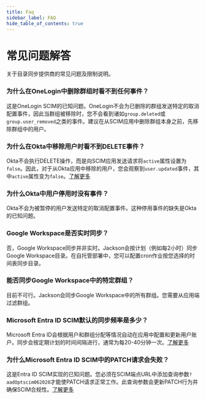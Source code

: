 ```yaml
---
title: Faq
sidebar_label: FAQ
hide_table_of_contents: true
---
```


# 常见问题解答

关于目录同步提供商的常见问题及限制说明。

### 为什么在OneLogin中删除群组时看不到任何事件？

这是OneLogin SCIM的已知问题。OneLogin不会为已删除的群组发送特定的取消配置事件，因此当群组被移除时，您不会看到诸如`group.deleted`或`group.user_removed`之类的事件。建议在从SCIM应用中删除群组本身之前，先移除群组中的用户。

### 为什么在Okta中移除用户时看不到DELETE事件？

Okta不会执行DELETE操作，而是向SCIM应用发送请求将`active`属性设置为`false`。因此，对于从Okta应用中移除的用户，您会观察到`user.updated`事件，其中`active`属性变为`false`。[了解更多](https://developer.okta.com/docs/reference/scim/scim-20/#delete-users)

### 为什么Okta中用户停用时没有事件？

Okta不会为被暂停的用户发送特定的取消配置事件。这种停用事件的缺失是Okta的已知问题。

### Google Workspace是否实时同步？

否，Google Workspace同步并非实时。Jackson会按计划（例如每2小时）同步Google Workspace目录。在自托管部署中，您可以配置cron作业按您选择的时间表同步目录。

### 能否同步Google Workspace中的特定群组？

目前不可行。Jackson会同步Google Workspace中的所有群组。您需要从应用端过滤群组。

### Microsoft Entra ID SCIM默认的同步频率是多少？

Microsoft Entra ID会根据用户和群组分配等情况自动在应用中配置和更新用户账户。同步会按定期计划的时间间隔进行，通常为每20-40分钟一次。[了解更多](https://learn.microsoft.com/en-us/entra/identity/app-provisioning/application-provisioning-when-will-provisioning-finish-specific-user#how-long-will-it-take-to-provision-users)

### 为什么Microsoft Entra ID SCIM中的PATCH请求会失败？

这是Entra ID SCIM实现的已知问题。您必须在SCIM端点URL中添加查询参数`?aadOptscim062020`才能使PATCH请求正常工作。此查询参数会更新PATCH行为并确保SCIM合规性。[了解更多](https://learn.microsoft.com/en-us/entra/identity/app-provisioning/application-provisioning-config-problem-scim-compatibility#flags-to-alter-the-scim-behavior)